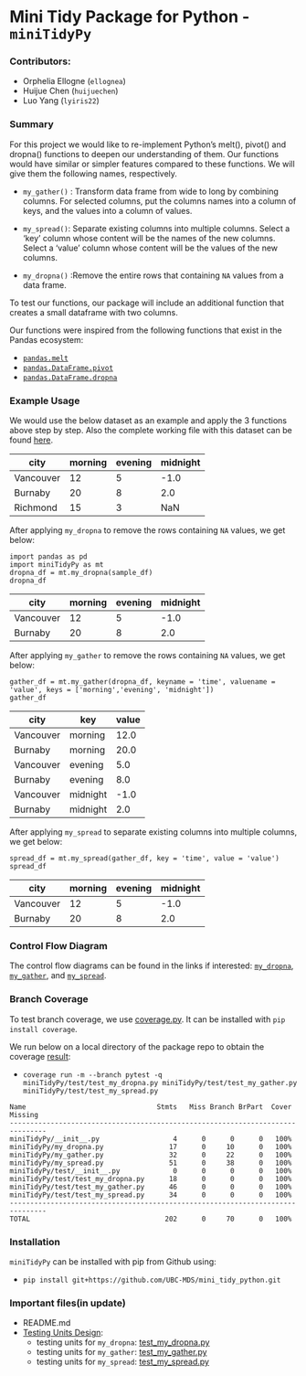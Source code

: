 # Mini Tidy Package for Python - `miniTidyPy`

### Contributors:
- Orphelia Ellogne (`ellognea`)
- Huijue Chen (`huijuechen`)
- Luo Yang (`lyiris22`)


### Summary
For this project we would like to re-implement Python’s melt(), pivot() and dropna() functions to deepen our understanding of them. Our functions would have similar or simpler features compared to these functions. We will give them the following names, respectively.

- `my_gather()` : Transform data frame from wide to long by combining columns. For selected columns, put the columns names into a column of keys, and the values into a column of values.

- `my_spread()`: Separate existing columns into multiple columns.  Select a ‘key’ column whose content will be the names of the new columns. Select a ‘value’ column whose content will be the values of the new columns.

- `my_dropna()` :Remove the entire rows that containing `NA` values from a data frame.

To test our functions, our package will include an additional function that creates a small dataframe with two columns.

Our functions were inspired from the following functions that exist in the Pandas ecosystem:
- [`pandas.melt`](http://pandas.pydata.org/pandas-docs/stable/reference/api/pandas.melt.html)
- [`pandas.DataFrame.pivot`](https://pandas.pydata.org/pandas-docs/stable/reference/api/pandas.DataFrame.pivot.html)
- [`pandas.DataFrame.dropna`](https://pandas.pydata.org/pandas-docs/stable/reference/api/pandas.DataFrame.dropna.html)

### Example Usage

We would use the below dataset as an example and apply the 3 functions above step by step. Also the complete working file with this dataset can be found [here](doc/ToyDataExampleUsage.ipynb).

| city | morning	 | evening| midnight|
|---|---|--|--|
| Vancouver | 12 |5|-1.0|
| Burnaby | 20 |8|2.0|
| Richmond | 15 |3|NaN|

After applying `my_dropna` to remove the rows containing `NA` values, we get below:

```
import pandas as pd
import miniTidyPy as mt
dropna_df = mt.my_dropna(sample_df)
dropna_df
```

| city | morning	 | evening| midnight|
|---|---|--|--|
| Vancouver | 12 |5|-1.0|
| Burnaby | 20 |8|2.0|

After applying `my_gather` to remove the rows containing `NA` values, we get below:

```
gather_df = mt.my_gather(dropna_df, keyname = 'time', valuename = 'value', keys = ['morning','evening', 'midnight'])
gather_df
```

| city | key	 | value|
|---|---|--|
| Vancouver | morning |12.0|
| Burnaby | morning|20.0|
| Vancouver | evening |5.0|
| Burnaby | evening|8.0|
| Vancouver | midnight |-1.0|
| Burnaby | midnight|2.0|

After applying `my_spread` to separate existing columns into multiple columns, we get below:

```
spread_df = mt.my_spread(gather_df, key = 'time', value = 'value')
spread_df
```

| city | morning	 | evening| midnight|
|---|---|--|--|
| Vancouver | 12 |5|-1.0|
| Burnaby | 20 |8|2.0|

### Control Flow Diagram

The control flow diagrams can be found in the links if interested: [`my_dropna`](doc/control_flow_my_dropna.png), [`my_gather`](doc/control_flow_my_gather.png), and [`my_spread`](doc/control_flow_my_spread.png).

### Branch Coverage

To test branch coverage, we use [coverage.py](https://coverage.readthedocs.io/en/coverage-4.2/index.html#). It can be installed with `pip install coverage`.

We run below on a local directory of the package repo to obtain the coverage [result](doc/branch_coverage_result.png):
- `coverage run -m --branch pytest -q miniTidyPy/test/test_my_dropna.py miniTidyPy/test/test_my_gather.py miniTidyPy/test/test_my_spread.py`

```
Name                                Stmts   Miss Branch BrPart  Cover   Missing
-------------------------------------------------------------------------------
miniTidyPy/__init__.py                  4      0      0      0   100%
miniTidyPy/my_dropna.py                17      0     10      0   100%
miniTidyPy/my_gather.py                32      0     22      0   100%
miniTidyPy/my_spread.py                51      0     38      0   100%
miniTidyPy/test/__init__.py             0      0      0      0   100%
miniTidyPy/test/test_my_dropna.py      18      0      0      0   100%
miniTidyPy/test/test_my_gather.py      46      0      0      0   100%
miniTidyPy/test/test_my_spread.py      34      0      0      0   100%
-------------------------------------------------------------------------------
TOTAL                                 202      0     70      0   100%
```

### Installation

`miniTidyPy` can be installed with pip from Github using:
- `pip install git+https://github.com/UBC-MDS/mini_tidy_python.git`

### Important files(in update)
* README.md
* [Testing Units Design](miniTidyPy/test/):
  + testing units for `my_dropna`: [test_my_dropna.py](miniTidyPy/test/test_my_dropna.py)
  + testing units for `my_gather`: [test_my_gather.py](miniTidyPy/test/test_my_gather.py)
  + testing units for `my_spread`: [test_my_spread.py](miniTidyPy/test/test_my_spread.py)

